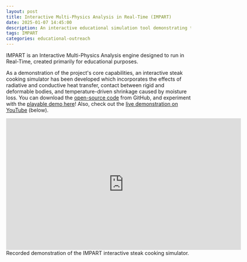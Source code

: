 ```yaml
---
layout: post
title: Interactive Multi-Physics Analysis in Real-Time (IMPART)
date: 2025-01-07 14:45:00
description: An interactive educational simulation tool demonstrating the varied applications of multi-physics analysis
tags: IMPART
categories: educational-outreach
---
```


IMPART is an Interactive Multi-Physics Analysis engine designed to run in Real-Time, created primarily for educational purposes.

As a demonstration of the project's core capabilities, an interactive steak cooking simulator has been developed which incorporates the effects of radiative and conductive heat transfer, contact between rigid and deformable bodies, and temperature-driven shrinkage caused by moisture loss. You can download the <a href="https://github.com/bdgiffin/IMPART">open-source code</a> from GitHub, and experiment with the <a href="https://bdgiffin.github.io/IMPART/">playable demo here</a>! Also, check out the <a href="https://www.youtube.com/watch?v=ZraO2jNlnXM">live demonstration on YouTube</a> (below).

<center>
	<iframe width="640" height="360" src="https://www.youtube.com/embed/ZraO2jNlnXM" frameborder="0" centering=true allowfullscreen></iframe>
</center>
<div class="caption">
    Recorded demonstration of the IMPART interactive steak cooking simulator.
</div>
